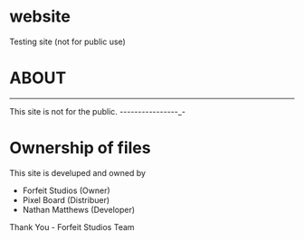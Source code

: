 # website
Testing site (not for public use)

# ABOUT 
-------
This site is not for the public.
_-_-_-_-_-_-_-_-_-_-_-_-_-_-_-_-_-


# Ownership of files
This site is develuped and owned by 
* Forfeit Studios (Owner)
* Pixel Board (Distribuer)
* Nathan Matthews (Developer)



Thank You - Forfeit Studios Team

